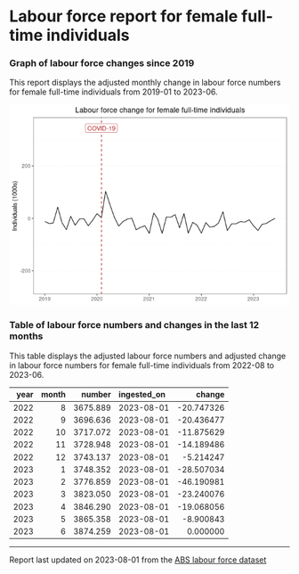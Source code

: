 Labour force report for female full-time individuals
================

### Graph of labour force changes since 2019

This report displays the adjusted monthly change in labour force numbers
for female full-time individuals from 2019-01 to 2023-06.

![](female_full-time_report_files/figure-gfm/unnamed-chunk-2-1.png)<!-- -->

### Table of labour force numbers and changes in the last 12 months

This table displays the adjusted labour force numbers and adjusted
change in labour force numbers for female full-time individuals from
2022-08 to 2023-06.

| year | month |   number | ingested_on |     change |
|-----:|------:|---------:|:------------|-----------:|
| 2022 |     8 | 3675.889 | 2023-08-01  | -20.747326 |
| 2022 |     9 | 3696.636 | 2023-08-01  | -20.436477 |
| 2022 |    10 | 3717.072 | 2023-08-01  | -11.875629 |
| 2022 |    11 | 3728.948 | 2023-08-01  | -14.189486 |
| 2022 |    12 | 3743.137 | 2023-08-01  |  -5.214247 |
| 2023 |     1 | 3748.352 | 2023-08-01  | -28.507034 |
| 2023 |     2 | 3776.859 | 2023-08-01  | -46.190981 |
| 2023 |     3 | 3823.050 | 2023-08-01  | -23.240076 |
| 2023 |     4 | 3846.290 | 2023-08-01  | -19.068056 |
| 2023 |     5 | 3865.358 | 2023-08-01  |  -8.900843 |
| 2023 |     6 | 3874.259 | 2023-08-01  |   0.000000 |

------------------------------------------------------------------------

Report last updated on 2023-08-01 from the [ABS labour force
dataset](https://www.abs.gov.au/statistics/labour/employment-and-unemployment/labour-force-australia/latest-release)
